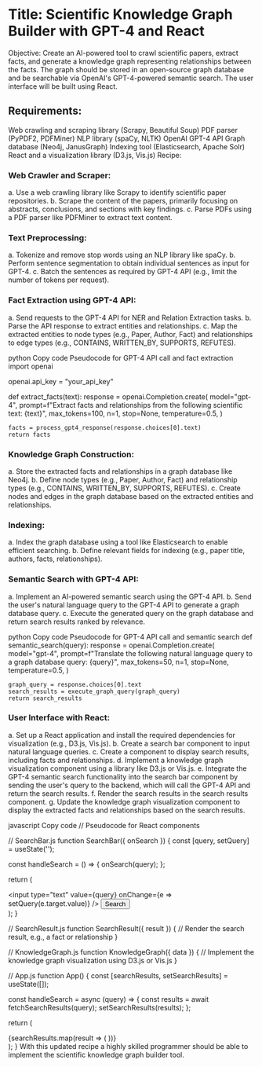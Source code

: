 # Title: Scientific Knowledge Graph Builder with GPT-4 and React

Objective: Create an AI-powered tool to crawl scientific papers, extract facts, and generate a knowledge graph representing relationships between the facts. The graph should be stored in an open-source graph database and be searchable via OpenAI's GPT-4-powered semantic search. The user interface will be built using React.

## Requirements:

Web crawling and scraping library (Scrapy, Beautiful Soup)
PDF parser (PyPDF2, PDFMiner)
NLP library (spaCy, NLTK)
OpenAI GPT-4 API
Graph database (Neo4j, JanusGraph)
Indexing tool (Elasticsearch, Apache Solr)
React and a visualization library (D3.js, Vis.js)
Recipe:

### Web Crawler and Scraper:
a. Use a web crawling library like Scrapy to identify scientific paper repositories.
b. Scrape the content of the papers, primarily focusing on abstracts, conclusions, and sections with key findings.
c. Parse PDFs using a PDF parser like PDFMiner to extract text content.

### Text Preprocessing:
a. Tokenize and remove stop words using an NLP library like spaCy.
b. Perform sentence segmentation to obtain individual sentences as input for GPT-4.
c. Batch the sentences as required by GPT-4 API (e.g., limit the number of tokens per request).

### Fact Extraction using GPT-4 API:
a. Send requests to the GPT-4 API for NER and Relation Extraction tasks.
b. Parse the API response to extract entities and relationships.
c. Map the extracted entities to node types (e.g., Paper, Author, Fact) and relationships to edge types (e.g., CONTAINS, WRITTEN_BY, SUPPORTS, REFUTES).

python
Copy code
Pseudocode for GPT-4 API call and fact extraction
import openai

openai.api_key = "your_api_key"

def extract_facts(text):
    response = openai.Completion.create(
        model="gpt-4",
        prompt=f"Extract facts and relationships from the following scientific text: {text}",
        max_tokens=100,
        n=1,
        stop=None,
        temperature=0.5,
    )

    facts = process_gpt4_response(response.choices[0].text)
    return facts
### Knowledge Graph Construction:
a. Store the extracted facts and relationships in a graph database like Neo4j.
b. Define node types (e.g., Paper, Author, Fact) and relationship types (e.g., CONTAINS, WRITTEN_BY, SUPPORTS, REFUTES).
c. Create nodes and edges in the graph database based on the extracted entities and relationships.

### Indexing:
a. Index the graph database using a tool like Elasticsearch to enable efficient searching.
b. Define relevant fields for indexing (e.g., paper title, authors, facts, relationships).

### Semantic Search with GPT-4 API:
a. Implement an AI-powered semantic search using the GPT-4 API.
b. Send the user's natural language query to the GPT-4 API to generate a graph database query.
c. Execute the generated query on the graph database and return search results ranked by relevance.

python
Copy code
Pseudocode for GPT-4 API call and semantic search
def semantic_search(query):
    response = openai.Completion.create(
        model="gpt-4",
        prompt=f"Translate the following natural language query to a graph database query: {query}",
        max_tokens=50,
        n=1,
        stop=None,
        temperature=0.5,
    )

    graph_query = response.choices[0].text
    search_results = execute_graph_query(graph_query)
    return search_results
### User Interface with React:
a. Set up a React application and install the required dependencies for visualization (e.g., D3.js, Vis.js).
b. Create a search bar component to input natural language queries.
c. Create a component to display search results, including facts and relationships.
d. Implement a knowledge graph visualization component using a library like D3.js or Vis.js.
e. Integrate the GPT-4 semantic search functionality into the search bar component by sending the user's query to the backend, which will call the GPT-4 API and return the search results.
f. Render the search results in the search results component.
g. Update the knowledge graph visualization component to display the extracted facts and relationships based on the search results.

javascript
Copy code
// Pseudocode for React components

// SearchBar.js
function SearchBar({ onSearch }) {
  const [query, setQuery] = useState('');

  const handleSearch = () => {
    onSearch(query);
  };

  return (
    <div>
      <input type="text" value={query} onChange={e => setQuery(e.target.value)} />
      <button onClick={handleSearch}>Search</button>
    </div>
  );
}

// SearchResult.js
function SearchResult({ result }) {
  // Render the search result, e.g., a fact or relationship
}

// KnowledgeGraph.js
function KnowledgeGraph({ data }) {
  // Implement the knowledge graph visualization using D3.js or Vis.js
}

// App.js
function App() {
  const [searchResults, setSearchResults] = useState([]);

  const handleSearch = async (query) => {
    const results = await fetchSearchResults(query);
    setSearchResults(results);
  };

  return (
    <div>
      <SearchBar onSearch={handleSearch} />
      <div>
        {searchResults.map(result => (
          <SearchResult key={result.id} result={result} />
        ))}
      </div>
      <KnowledgeGraph data={searchResults} />
    </div>
  );
}
With this updated recipe a highly skilled programmer should be able to implement the scientific knowledge graph builder tool.